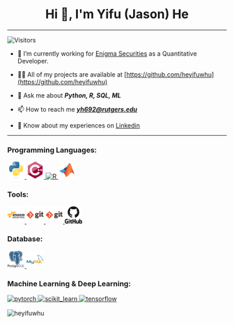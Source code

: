 <!--
**heyifuwhu/heyifuwhu** is a ✨ _special_ ✨ repository because its `README.md` (this file) appears on your GitHub profile.

Here are some ideas to get you started:


- 🌱 I’m currently learning ...
- 👯 I’m looking to collaborate on ...
- 🤔 I’m looking for help with ...
- 💬 Ask me about ...
- 📫 How to reach me: ...
- 😄 Pronouns: ...
- ⚡ Fun fact: ...
-->


<h1 align="center">
  Hi 👋, I'm Yifu (Jason) He
</h1>

---

![Visitors](https://visitor-badge.glitch.me/badge?page_id=heyifuwhu.readme)

- 🔭 I’m currently working for [Enigma Securities](https://www.enigma-securities.io) as a Quantitative Developer.

- 👨‍💻 All of my projects are available at [https://github.com/heyifuwhu](https://github.com/heyifuwhu)

- 💬 Ask me about ***Python, R, SQL, ML***

- 📫 How to reach me ***yh692@rutgers.edu***

- 📄 Know about my experiences on [Linkedin](https://www.linkedin.com/in/yifuhe2020/?locale=en_US)

---

<!-- 
https://github.com/jmnote/z-icons
-->
<h3 align="left">
  Programming Languages:
</h3>
<p align="left">
  <a href="https://www.python.org" target="_blank"> 
    <img src="https://raw.githubusercontent.com/devicons/devicon/master/icons/python/python-original.svg" alt="python" width="40" height="40"/> 
  </a>
 <a href="https://www.w3schools.com/cpp/" target="_blank">
   <img src="https://raw.githubusercontent.com/devicons/devicon/master/icons/cplusplus/cplusplus-original.svg" alt="cplusplus" width="40" height="40"/> 
  </a> 
  <a href="https://www.tutorialspoint.com/r/index.htm" target="_blank"> 
    <img src="https://raw.githubusercontent.com/jmnote/z-icons/master/svg/r.svg" alt="R" width="40" height="40"/> 
  </a>  
  <a href="https://www.tutorialspoint.com/matlab/index.htm" target="_blank"> 
    <img src="https://github.com/devicons/devicon/blob/master/icons/matlab/matlab-original.svg" alt="matlab" width="40" height="40"/> 
  </a> 
</p>
<h3 align="left">
  Tools:
</h3>
<p align="left">
  <a href="https://aws.amazon.com/?nc2=h_lg" target="_blank">
    <img src="https://github.com/devicons/devicon/blob/master/icons/amazonwebservices/amazonwebservices-original-wordmark.svg" alt="aws" width="40" height="40"/> 
  </a> 
  <a href="https://git-scm.com/docs/gittutorial" target="_blank">
    <img src="https://github.com/devicons/devicon/blob/master/icons/git/git-original-wordmark.svg" alt="git" width="40" height="40"/> 
  </a> 
  <a href="https://git-scm.com/docs/gittutorial" target="_blank">
    <img src="https://github.com/devicons/devicon/blob/master/icons/git/git-original-wordmark.svg" alt="git" width="40" height="40"/> 
  </a> 
  <a href="https://github.com/heyifuwhu" target="_blank">
    <img src="https://github.com/devicons/devicon/blob/master/icons/github/github-original-wordmark.svg" alt="github" width="40" height="40"/> 
  </a> 
</p>

<h3 align="left">
  Database:
</h3>
<p align="left">
  <a href="https://www.tutorialspoint.com/postgresql/index.htm" target="_blank"> 
    <img src="https://github.com/devicons/devicon/blob/master/icons/postgresql/postgresql-original-wordmark.svg" alt="PostgreSQL" width="40" height="40"/>
  </a> 
  <a href="https://www.tutorialspoint.com/mysql/index.htm" target="_blank"> 
    <img src="https://github.com/devicons/devicon/blob/master/icons/mysql/mysql-original-wordmark.svg" alt="MySql" width="40" height="40"/>
  </a> 

<h3 align="left">
  Machine Learning & Deep Learning:
</h3>
  <a href="https://pytorch.org/" target="_blank"> 
    <img src="https://www.vectorlogo.zone/logos/pytorch/pytorch-icon.svg" alt="pytorch" width="40" height="40"/> 
  </a> 
  <a href="https://scikit-learn.org/" target="_blank"> 
    <img src="https://upload.wikimedia.org/wikipedia/commons/0/05/Scikit_learn_logo_small.svg" alt="scikit_learn" width="40" height="40"/> 
  </a> 
  <a href="https://www.tensorflow.org" target="_blank"> <img src="https://www.vectorlogo.zone/logos/tensorflow/tensorflow-icon.svg" alt="tensorflow" width="40" height="40"/> 
  </a> 
</p>

<p>
  <img align="center" src="https://github-readme-stats.vercel.app/api/top-langs?username=heyifuwhu&show_icons=true&locale=en&layout=compact" alt="heyifuwhu" />
</p>


